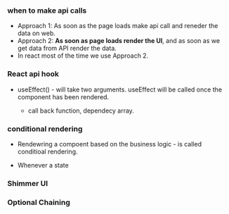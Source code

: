 ### when to make api calls

- Approach 1: As soon as the page loads make api call and reneder the data on web.
- Approach 2: **As soon as page loads render the UI**, and as soon as we get data from API render the data. 
- In react most of the time we use Approach 2.

### React api hook

- useEffect() - will take two arguments. useEffect will be called once the component has been rendered.
    
    - call back function, dependecy array.

### conditional rendering
- Rendewring a compoent based on the business logic - is called conditioal rendering.

- Whenever a state 


### Shimmer UI


### Optional Chaining
